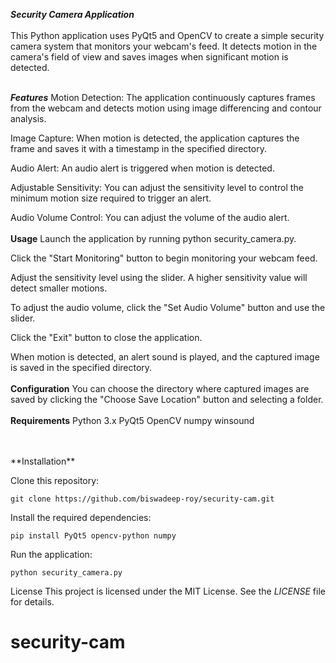 ***Security Camera Application***
<br/>
<br/>
This Python application uses PyQt5 and OpenCV to create a simple security camera system that monitors your webcam's feed. It detects motion in the camera's field of view and saves images when significant motion is detected.
<br/>
<br/>


***Features***
Motion Detection: The application continuously captures frames from the webcam and detects motion using image differencing and contour analysis.

Image Capture: When motion is detected, the application captures the frame and saves it with a timestamp in the specified directory.

Audio Alert: An audio alert is triggered when motion is detected.

Adjustable Sensitivity: You can adjust the sensitivity level to control the minimum motion size required to trigger an alert.

Audio Volume Control: You can adjust the volume of the audio alert.
<br/>
<br/>
**Usage**
Launch the application by running python security_camera.py.

Click the "Start Monitoring" button to begin monitoring your webcam feed.

Adjust the sensitivity level using the slider. A higher sensitivity value will detect smaller motions.

To adjust the audio volume, click the "Set Audio Volume" button and use the slider.

Click the "Exit" button to close the application.

When motion is detected, an alert sound is played, and the captured image is saved in the specified directory.
<br/>
<br/>
**Configuration**
You can choose the directory where captured images are saved by clicking the "Choose Save Location" button and selecting a folder.
<br/>
<br/>
**Requirements**
Python 3.x
PyQt5
OpenCV
numpy
winsound

<br/>
<br/>
**Installation**

Clone this repository:

`git clone https://github.com/biswadeep-roy/security-cam.git`

Install the required dependencies:


`pip install PyQt5 opencv-python numpy`

Run the application:

`python security_camera.py`


License
This project is licensed under the MIT License. See the _LICENSE_ file for details.
# security-cam
